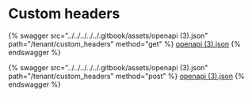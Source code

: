 # Custom headers

{% swagger src="../../../../../.gitbook/assets/openapi (3).json" path="/tenant/custom_headers" method="get" %}
[openapi (3).json](<../../../../../.gitbook/assets/openapi (3).json>)
{% endswagger %}

{% swagger src="../../../../../.gitbook/assets/openapi (3).json" path="/tenant/custom_headers" method="post" %}
[openapi (3).json](<../../../../../.gitbook/assets/openapi (3).json>)
{% endswagger %}
